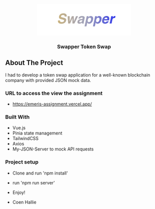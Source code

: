 <div align="center">
  <a href="https://emeris-assignment.vercel.app">
    <img src="https://raw.githubusercontent.com/coenhallie/emeris-assignment/emeris-assignment/public/swapperlogo.png" alt="Logo" width="300" height="100">
  </a>

  <h3 align="center">Swapper Token Swap</h3>

</div>

## About The Project

I had to develop a token swap application for a well-known blockchain company with provided JSON mock data.

### URL to access the view the assignment

* https://emeris-assignment.vercel.app/

### Built With

- Vue.js
- Pinia state management
- TailwindCSS
- Axios
- My-JSON-Server to mock API requests



### Project setup

- Clone and run 'npm install'
- run 'npm run server'
- Enjoy!


- Coen Hallie
